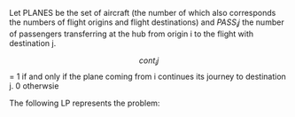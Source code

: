 Let PLANES be the set of aircraft (the number of which also corresponds the numbers of flight origins and flight destinations) 
and $PASS_ij$ the number of passengers transferring at the hub from origin i to the flight with destination j. 

$$cont_ij$$ = 1 if and only if the plane coming from i continues its journey to destination j. 
              0 otherwsie
              
The following LP represents the problem:
